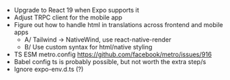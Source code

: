 - Upgrade to React 19 when Expo supports it
- Adjust TRPC client for the mobile app
- Figure out how to handle html in translations across frontend and mobile apps
  - A/ Tailwind -> NativeWind, use react-native-render
  - B/ Use custom syntax for html/native styling
- TS ESM metro.config https://github.com/facebook/metro/issues/916
- Babel config ts is probably possible, but not worth the extra step/s
- Ignore expo-env.d.ts (?)